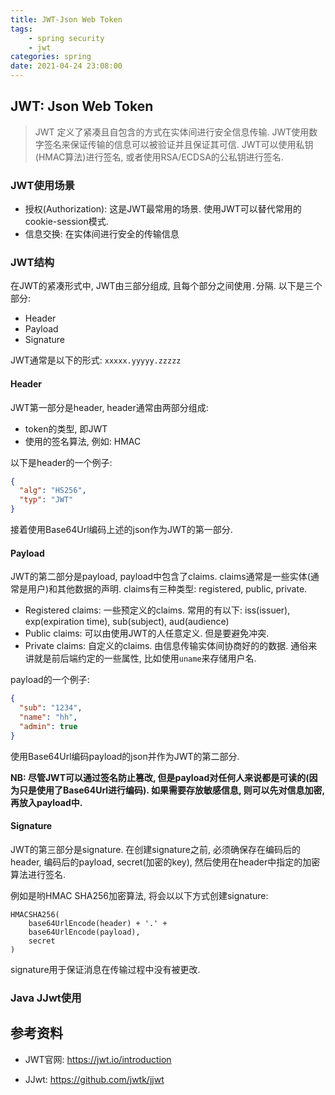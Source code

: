 ```yaml
---
title: JWT-Json Web Token
tags: 
	- spring security 
	- jwt
categories: spring
date: 2021-04-24 23:08:00
---
```


## **JWT: Json Web Token**

> JWT 定义了紧凑且自包含的方式在实体间进行安全信息传输. JWT使用数字签名来保证传输的信息可以被验证并且保证其可信. JWT可以使用私钥(HMAC算法)进行签名, 或者使用RSA/ECDSA的公私钥进行签名.

### **JWT使用场景**

- 授权(Authorization): 这是JWT最常用的场景. 使用JWT可以替代常用的cookie-session模式.
- 信息交换: 在实体间进行安全的传输信息

### **JWT结构**

在JWT的紧凑形式中, JWT由三部分组成, 且每个部分之间使用`.`分隔. 以下是三个部分:

- Header
- Payload
- Signature

JWT通常是以下的形式: `xxxxx.yyyyy.zzzzz`

#### **Header**

JWT第一部分是header, header通常由两部分组成:

- token的类型, 即JWT
- 使用的签名算法, 例如: HMAC

以下是header的一个例子:

```json
{
  "alg": "HS256",
  "typ": "JWT"
}
```

接着使用Base64Url编码上述的json作为JWT的第一部分.

#### **Payload**

JWT的第二部分是payload, payload中包含了claims. claims通常是一些实体(通常是用户)和其他数据的声明. claims有三种类型: registered, public, private.

- Registered claims: 一些预定义的claims. 常用的有以下: iss(issuer), exp(expiration time), sub(subject), aud(audience)
- Public claims: 可以由使用JWT的人任意定义. 但是要避免冲突.
- Private claims: 自定义的claims. 由信息传输实体间协商好的的数据. 通俗来讲就是前后端约定的一些属性, 比如使用`uname`来存储用户名.

payload的一个例子:

```json
{
  "sub": "1234",
  "name": "hh",
  "admin": true
}
```

使用Base64Url编码payload的json并作为JWT的第二部分.

**NB: 尽管JWT可以通过签名防止篡改, 但是payload对任何人来说都是可读的(因为只是使用了Base64Url进行编码). 如果需要存放敏感信息, 则可以先对信息加密, 再放入payload中.**

#### **Signature**

JWT的第三部分是signature. 在创建signature之前, 必须确保存在编码后的header, 编码后的payload, secret(加密的key), 然后使用在header中指定的加密算法进行签名. 

例如是哟HMAC SHA256加密算法, 将会以以下方式创建signature: 

```text
HMACSHA256(
	base64UrlEncode(header) + '.' + 
	base64UrlEncode(payload),
	secret
)
```

signature用于保证消息在传输过程中没有被更改.



### **Java JJwt使用**



## 参考资料

- JWT官网: https://jwt.io/introduction

- JJwt: https://github.com/jwtk/jjwt

